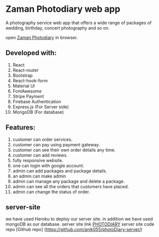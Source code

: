 # Zaman Photodiary web app

A photography service web app that offers a wide range of packages of wedding, birthday, concert photography and so on.

open [Zaman Photodiary](https://zaman-photodiary.web.app/) in browser.
 

## Developed with:

1.  React
2.  React-router
3.  Bootstrap
4.  React-hook-form
5.  Material UI
6.  FontAwesome
7.  Stripe Payment
8.  Firebase Authentication
9.  Express.js (For Server side)
10. MongoDB (For database)

## Features:

1. customer can order services.
2. customer can pay using payment gateway.
3. customer can see their own order details any time.
4. customer can add reviews.
5. fully responsive website.
6. one can login with google account.
7. admin can add packages and package details.
8. an admin can make admin
9. admin can manage any package and delete a package.
10. admin can see all the orders that customers have placed.
11. admin can change the status of order.


## server-site
we have used Heroku to deploy our server site. in addition we have used mongoDB as our database.
server site link [PHOTODIARY](https://hidden-mesa-38104.herokuapp.com/)
server site code repo [Github repo] (https://github.com/anik055/photoDiary-server/)
